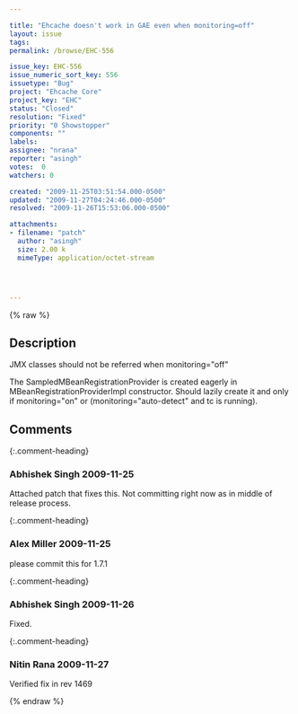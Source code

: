 ```yaml
---

title: "Ehcache doesn't work in GAE even when monitoring=off"
layout: issue
tags: 
permalink: /browse/EHC-556

issue_key: EHC-556
issue_numeric_sort_key: 556
issuetype: "Bug"
project: "Ehcache Core"
project_key: "EHC"
status: "Closed"
resolution: "Fixed"
priority: "0 Showstopper"
components: ""
labels: 
assignee: "nrana"
reporter: "asingh"
votes:  0
watchers: 0

created: "2009-11-25T03:51:54.000-0500"
updated: "2009-11-27T04:24:46.000-0500"
resolved: "2009-11-26T15:53:06.000-0500"

attachments:
- filename: "patch"
  author: "asingh"
  size: 2.00 k
  mimeType: application/octet-stream




---
```


{% raw %}

## Description

<div markdown="1" class="description">

JMX classes should not be referred when monitoring="off"

The SampledMBeanRegistrationProvider is created eagerly in MBeanRegistrationProviderImpl constructor. Should lazily create it and only if monitoring="on" or (monitoring="auto-detect" and tc is running).



</div>

## Comments


{:.comment-heading}
### **Abhishek Singh** <span class="date">2009-11-25</span>

<div markdown="1" class="comment">

Attached patch that fixes this. Not committing right now as in middle of release process.

</div>


{:.comment-heading}
### **Alex Miller** <span class="date">2009-11-25</span>

<div markdown="1" class="comment">

please commit this for 1.7.1

</div>


{:.comment-heading}
### **Abhishek Singh** <span class="date">2009-11-26</span>

<div markdown="1" class="comment">

Fixed.

</div>


{:.comment-heading}
### **Nitin Rana** <span class="date">2009-11-27</span>

<div markdown="1" class="comment">

Verified fix in rev 1469

</div>



{% endraw %}
